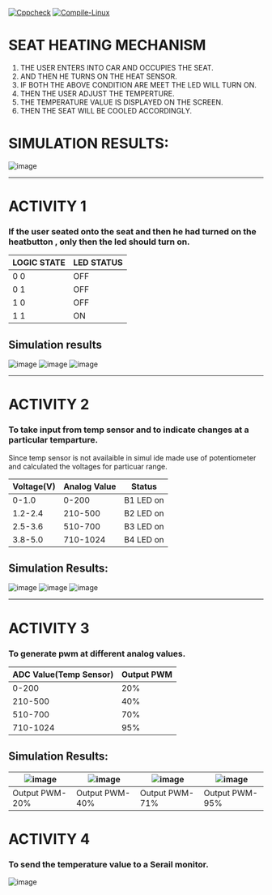 
[![Cppcheck](https://github.com/256644/LttsEmbeddedc/actions/workflows/code.yml/badge.svg)](https://github.com/256644/LttsEmbeddedc/actions/workflows/code.yml)
[![Compile-Linux](https://github.com/256644/LttsEmbeddedc/actions/workflows/compile.yml/badge.svg)](https://github.com/256644/LttsEmbeddedc/actions/workflows/compile.yml)

# SEAT HEATING MECHANISM

1. THE USER ENTERS INTO CAR AND OCCUPIES THE SEAT.
2. AND THEN HE TURNS ON THE HEAT SENSOR.
3. IF BOTH THE ABOVE CONDITION ARE MEET THE LED WILL TURN ON.
4. THEN THE USER ADJUST THE TEMPERTURE.
5. THE TEMPERATURE VALUE IS DISPLAYED ON THE SCREEN.
6. THEN THE SEAT WILL BE COOLED ACCORDINGLY.



# SIMULATION RESULTS:

![image](img/41.jpeg)

----
# ACTIVITY 1
 
### If the user seated onto the seat and then he had turned on the heatbutton , only then the led should turn on.
|LOGIC STATE |LED STATUS|
|---|---|
|0  0|  OFF|
|0 1|OFF|
|1 0 |OFF|
|1 1 |ON|
## Simulation results


![image](img/11.jpeg)
![image](img/12.jpeg) 
![image](img/13.jpeg)

----
# ACTIVITY 2
  
### To take input from temp sensor and to indicate changes at a particular temparture.
Since temp sensor is not availaible in simul ide made use of potentiometer and calculated the voltages for particuar range.


|Voltage(V) |Analog Value|Status|
|--- |---|---|
|  0-1.0 |0-200|B1 LED on|
|1.2-2.4|	210-500|	B2 LED on|
|2.5-3.6|	510-700	|B3 LED on|
|3.8-5.0|	710-1024|	B4 LED on|

## Simulation Results:
![image](img/21.jpeg)
![image](img/22.jpeg) 
![image](img/23.jpeg)

----
# ACTIVITY 3

### To generate pwm at different analog values.

|ADC Value(Temp Sensor)|Output PWM|
|---|---|
|0-200 |20%| 
|210-500 |40%| 
|510-700 |70% |
|710-1024| 95% |

## Simulation Results:

|![image](img/33.jpeg)|![image](img/34.jpeg) |![image](img/32.jpeg)|![image](img/31.jpeg)|
|---|---|---|---|
|Output PWM-20%|Output PWM-40%|Output PWM-71%|Output PWM-95%|

# ACTIVITY 4
### To send the temperature value to a Serail monitor.

![image](img/44.jpeg)
